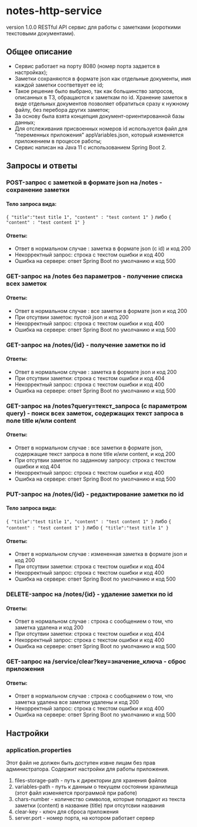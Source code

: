 # notes-http-service 
version 1.0.0
RESTful API сервис для работы с заметками (короткими текстовыми документами).

## Общее описание
* Сервис работает на порту 8080 (номер порта задается в настройках);
* Заметки сохраняются в формате json как отдельные документы, имя каждой заметки соответвует ее id; 
* Такое решение было выбрано, так как большинство запросов, описанных в ТЗ, обращаются к заметкам по id. 
  Хранение заметок в виде отдельных документов позволяет обратиться сразу к нужному файлу, без перебора других заметок;
* За основу была взята концепция документ-ориентированной базы данных;
* Для отслеживания присвоенных номеров id используется файл для "переменных приложения" appVariables.json, который изменяется приложением в процессе работы;
* Сервис написан на Java 11 с использованием Spring Boot 2.

## Запросы и ответы
### POST-запрос c заметкой в формате json на /notes - сохранение заметки
#### Тело запроса вида:
`{
   "title":"test title 1",
   "content" : "test content 1"
     }`
   либо
`{
   "content" : "test content 1"
   }`
#### Ответы:
* Ответ в нормальном случае : заметка в формате json (с id) и код 200
* Некорректный запрос: строка с текстом ошибки и код 400
* Ошибка на сервере: ответ Spring Boot по умолчанию и код 500

### GET-запрос на /notes без параметров - получение списка всех заметок
#### Ответы:
* Ответ в нормальном случае : все заметки в формате json и код 200
* При отсутвии заметок: пустой json и код 200 
* Некорректный запрос: строка с текстом ошибки и код 400
* Ошибка на сервере: ответ Spring Boot по умолчанию и код 500

### GET-запрос на /notes/{id} - получение заметки по id
#### Ответы:
* Ответ в нормальном случае : заметка в формате json и код 200
* При отсутвии заметки: строка с текстом ошибки и код 404
* Некорректный запрос: строка с текстом ошибки и код 400
* Ошибка на сервере: ответ Spring Boot по умолчанию и код 500

### GET-запрос на /notes?query=текст_запроса (с параметром query) - поиск всех заметок, содержащих текст запроса в поле title и/или content
#### Ответы:
* Ответ в нормальном случае : все заметки в формате json, содержащие текст запроса в поле title и/или content, и код 200
* При отсутвии заметок по заданному запросу: строка с текстом ошибки и код 404
* Некорректный запрос: строка с текстом ошибки и код 400
* Ошибка на сервере: ответ Spring Boot по умолчанию и код 500

### PUT-запрос на /notes/{id} - редактирование заметки по id
#### Тело запроса вида:
`{
"title":"test title 1",
"content" : "test content 1"
}`
либо
`{
"content" : "test content 1"
}`
либо
`{
"title":"test title 1"
}`

#### Ответы:
* Ответ в нормальном случае : измененная заметка в формате json и код 200
* При отсутвии заметки: строка с текстом ошибки и код 404
* Некорректный запрос: строка с текстом ошибки и код 400
* Ошибка на сервере: ответ Spring Boot по умолчанию и код 500

### DELETE-запрос на /notes/{id} - удаление заметки по id
#### Ответы:
* Ответ в нормальном случае : строка с сообщением о том, что заметка удалена и код 200
* При отсутвии заметки: строка с текстом ошибки и код 404
* Некорректный запрос: строка с текстом ошибки и код 400
* Ошибка на сервере: ответ Spring Boot по умолчанию и код 500

### GET-запрос на /service/clear?key=значение_ключа - сброс приложения
#### Ответы:
* Ответ в нормальном случае : строка с сообщением о том, что заметка удалена все заметки удалены и код 200
* Некорректный запрос: строка с текстом ошибки и код 400
* Ошибка на сервере: ответ Spring Boot по умолчанию и код 500


## Настройки
### application.properties
Этот файл не должен быть доступен извне лицам без прав администратора.
Содержит настройки для работы приложения.

1. files-storage-path - путь к директории для хранения файлов 
2. variables-path - путь к данным о текущем состоянии хранилища (этот файл изменяется программой при работе) 
3. chars-number - количество символов, которые попадают из текста заметки (content) в название (title) при отсутсвии названия
4. clear-key - ключ для сброса приложения
5. server.port - номер порта, на котором работает сервер